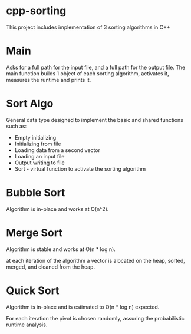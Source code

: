 # cpp-sorting
This project includes implementation of 3 sorting algorithms in C++

# Main
Asks for a full path for the input file, and a full path for the output file.
The main function builds 1 object of each sorting algorithm, activates it, measures the runtime and prints it.

# Sort Algo
General data type designed to implement the basic and shared functions such as:
- Empty initializing
- Initializing from file
- Loading data from a second vector
- Loading an input file
- Output writing to file
- Sort - virtual function to activate the sorting algorithm

# Bubble Sort
Algorithm is in-place and works at O(n^2).

# Merge Sort
Algorithm is stable and works at O(n * log n).

at each iteration of the algorithm a vector is alocated on the heap, sorted, merged, and cleaned from the heap.

# Quick Sort
Algorithm is in-place and is estimated to O(n * log n) expected.

For each iteration the pivot is chosen randomly, assuring the probabilistic runtime analysis.
